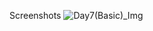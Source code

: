 Screenshots
![Day7(Basic)_Img](https://github.com/Tanushree-Panda/AndroidDev/assets/173763110/daec00fd-b5e8-422b-9329-7d9b6cc60436)

